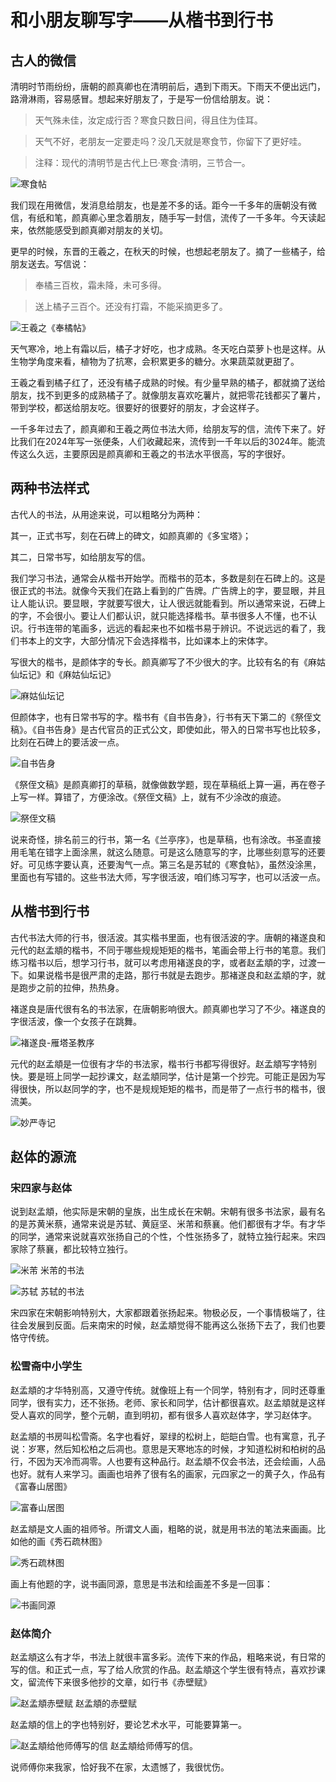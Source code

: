 # 和小朋友聊写字——从楷书到行书

## 古人的微信

清明时节雨纷纷，唐朝的颜真卿也在清明前后，遇到下雨天。下雨天不便出远门，路滑淋雨，容易感冒。想起来好朋友了，于是写一份信给朋友。说：

> 天气殊未佳，汝定成行否？寒食只数日间，得且住为佳耳。

> 天气不好，老朋友一定要走吗？没几天就是寒食节，你留下了更好哇。

> 注释：现代的清明节是古代上巳·寒食·清明，三节合一。

![寒食帖](./0.jpg)

我们现在用微信，发消息给朋友，也是差不多的话。距今一千多年的唐朝没有微信，有纸和笔，颜真卿心里念着朋友，随手写一封信，流传了一千多年。今天读起来，依然能感受到颜真卿对朋友的关切。

更早的时候，东晋的王羲之，在秋天的时候，也想起老朋友了。摘了一些橘子，给朋友送去。写信说：

> 奉橘三百枚，霜未降，未可多得。

> 送上橘子三百个。还没有打霜，不能采摘更多了。

![王羲之《奉橘帖》](./2.jpg)

天气寒冷，地上有霜以后，橘子才好吃，也才成熟。冬天吃白菜萝卜也是这样。从生物学角度来看，植物为了抗寒，会积累更多的糖分。水果蔬菜就更甜了。

王羲之看到橘子红了，还没有橘子成熟的时候。有少量早熟的橘子，都就摘了送给朋友，找不到更多的成熟橘子了。就像朋友喜欢吃薯片，就把零花钱都买了薯片，带到学校，都送给朋友吃。很要好的很要好的朋友，才会这样子。

一千多年过去了，颜真卿和王羲之两位书法大师，给朋友写的信，流传下来了。好比我们在2024年写一张便条，人们收藏起来，流传到一千年以后的3024年。能流传这么久远，主要原因是颜真卿和王羲之的书法水平很高，写的字很好。

## 两种书法样式

古代人的书法，从用途来说，可以粗略分为两种：

其一，正式书写，刻在石碑上的碑文，如颜真卿的《多宝塔》；

其二，日常书写，如给朋友写的信。

我们学习书法，通常会从楷书开始学。而楷书的范本，多数是刻在石碑上的。这是很正式的书法。就像今天我们在路上看到的广告牌。广告牌上的字，要显眼，并且让人能认识。要显眼，字就要写很大，让人很远就能看到。所以通常来说，石碑上的字，不会很小。要让人们都认识，就只能选择楷书。草书很多人不懂，也不认识。行书连带的笔画多，远远的看起来也不如楷书易于辨识。不说远远的看了，我们书本上的文字，大部分情况下会选择楷书，比如课本上的宋体字。

写很大的楷书，是颜体字的专长。颜真卿写了不少很大的字。比较有名的有《麻姑仙坛记》和《麻姑仙坛记》

![麻姑仙坛记](./5.jpg)

但颜体字，也有日常书写的字。楷书有《自书告身》，行书有天下第二的《祭侄文稿》。《自书告身》是古代官员的正式公文，即使如此，带入的日常书写也比较多，比刻在石碑上的要活波一点。

![自书告身](./7.jpg)

《祭侄文稿》是颜真卿打的草稿，就像做数学题，现在草稿纸上算一遍，再在卷子上写一样。算错了，方便涂改。《祭侄文稿》上，就有不少涂改的痕迹。

![祭侄文稿](./8.jpg)

说来奇怪，排名前三的行书，第一名《兰亭序》，也是草稿，也有涂改。书圣直接用毛笔在错字上面涂黑，就这么随意。可是这么随意写的字，比哪些刻意写的还要好。可见练字要认真，还要淘气一点。第三名是苏轼的《寒食帖》，虽然没涂黑，里面也有写错的。这些书法大师，写字很活波，咱们练习写字，也可以活波一点。

## 从楷书到行书

古代书法大师的行书，很活波。其实楷书里面，也有很活波的字。唐朝的褚遂良和元代的赵孟頫的楷书，不同于哪些规规矩矩的楷书，笔画会带上行书的笔意。我们练习楷书以后，想学习行书，就可以考虑用褚遂良的字，或者赵孟頫的字，过渡一下。如果说楷书是很严肃的走路，那行书就是去跑步。那褚遂良和赵孟頫的字，就是跑步之前的拉伸，热热身。

褚遂良是唐代很有名的书法家，在唐朝影响很大。颜真卿也学习了不少。褚遂良的字很活波，像一个女孩子在跳舞。

![褚遂良-雁塔圣教序](./9.jpg)

元代的赵孟頫是一位很有才华的书法家，楷书行书都写得很好。赵孟頫写字特别快。要是班上同学一起抄课文，赵孟頫同学，估计是第一个抄完。可能正是因为写得很快，所以赵同学的字，也不是规规矩矩的楷书，而是带了一点行书的楷书，很流美。

![妙严寺记](./10.jpg)

## 赵体的源流

### 宋四家与赵体

说到赵孟頫，他实际是宋朝的皇族，出生成长在宋朝。宋朝有很多书法家，最有名的是苏黄米蔡，通常来说是苏轼、黄庭坚、米芾和蔡襄。他们都很有才华。有才华的同学，通常来说就喜欢张扬自己的个性，个性张扬多了，就特立独行起来。宋四家除了蔡襄，都比较特立独行。


![米芾](./11.jpg)
米芾的书法

![苏轼](./12.jpg)
苏轼的书法

宋四家在宋朝影响特别大，大家都跟着张扬起来。物极必反，一个事情极端了，往往会发展到反面。后来南宋的时候，赵孟頫觉得不能再这么张扬下去了，我们也要恪守传统。

### 松雪斋中小学生

赵孟頫的才华特别高，又遵守传统。就像班上有一个同学，特别有才，同时还尊重同学，很有实力，还不张扬。老师、家长和同学，估计都很喜欢。赵孟頫就是这样受人喜欢的同学，整个元朝，直到明初，都有很多人喜欢赵体字，学习赵体字。

赵孟頫的书房叫松雪斋。名字也看好，翠绿的松树上，皑皑白雪。也有寓意，孔子说：岁寒，然后知松柏之后凋也。意思是天寒地冻的时候，才知道松树和柏树的品行，不因为天冷而凋零。人也要有这种品行。赵孟頫不仅会书法，还会绘画，人品也好。就有人来学习。画画也培养了很有名的画家，元四家之一的黄子久，作品有《富春山居图》

![富春山居图](./17.jpg)

赵孟頫是文人画的祖师爷。所谓文人画，粗略的说，就是用书法的笔法来画画。比如他的画《秀石疏林图》

![秀石疏林图](./15.jpeg)

画上有他题的字，说书画同源，意思是书法和绘画差不多是一回事：

![书画同源](./16.png)


### 赵体简介

赵孟頫这么有才华，书法上就很丰富多彩。流传下来的作品，粗略来说，有日常的写的信。和正式一点，写了给人欣赏的作品。赵孟頫这个学生很有特点，喜欢抄课文，留流传下来很多他抄的文章，如行书《赤壁赋》

![赵孟頫赤壁赋](./14.jpg)
赵孟頫的赤壁赋

赵孟頫的信上的字也特别好，要论艺术水平，可能要算第一。

![赵孟頫给他师傅写的信](./18.jpg)
赵孟頫给师傅写的信。

说师傅你来我家，恰好我不在家，太遗憾了，我很忧伤。

